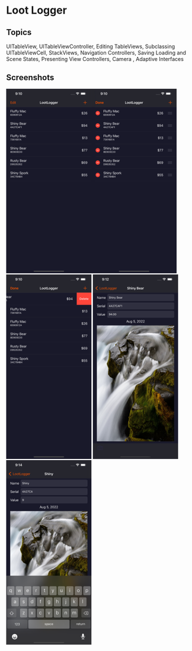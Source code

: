 # Loot Logger

## Topics
UITableView, UITableViewController, Editing TableViews, Subclassing UITableViewCell, StackViews, Navigation Controllers, Saving Loading and Scene States, Presenting View Controllers, Camera , Adaptive Interfaces 

## Screenshots
<img src="images/Main.png" width="230"><img src="images/Edit.png" width="230">
<img src="images/Delete.png" width="230">
<img src="images/Detail.png" width="230">
<img src="images/Keyboard.png" width="230">

